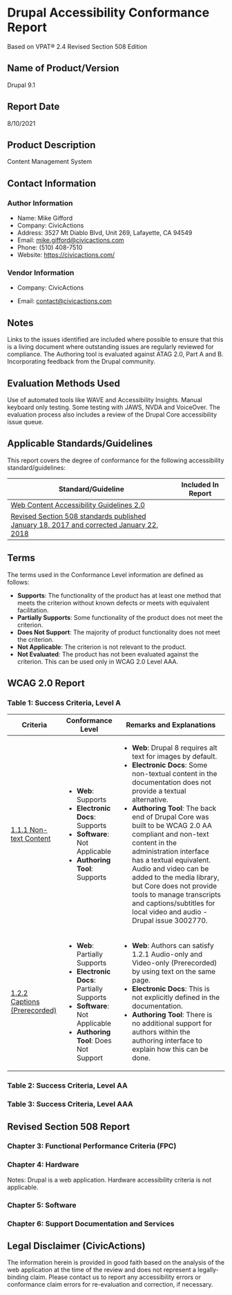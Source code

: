 # Drupal Accessibility Conformance Report

Based on VPAT® 2.4 Revised Section 508 Edition

## Name of Product/Version
Drupal 9.1

## Report Date
8/10/2021

## Product Description
Content Management System

## Contact Information
### Author Information
- Name: Mike Gifford
- Company: CivicActions
- Address: 3527 Mt Diablo Blvd, Unit 269, Lafayette, CA 94549
- Email: mike.gifford@civicactions.com
- Phone: (510) 408-7510
- Website: https://civicactions.com/
### Vendor Information

- Company: CivicActions

- Email: contact@civicactions.com



## Notes
Links to the issues identified are included where possible to ensure that this is a living document where outstanding issues are regularly reviewed for compliance. The Authoring tool is evaluated against ATAG 2.0, Part A and B. Incorporating feedback from the Drupal community.

## Evaluation Methods Used
Use of automated tools like WAVE and Accessibility Insights. Manual keyboard only testing. Some testing with JAWS, NVDA and VoiceOver. The evaluation process also includes a review of the Drupal Core accessibility issue queue.

## Applicable Standards/Guidelines
This report covers the degree of conformance for the following accessibility standard/guidelines:

| Standard/Guideline | Included In Report |
| --- | --- |
| [Web Content Accessibility Guidelines 2.0](https://www.w3.org/TR/WCAG20/) | |
| [Revised Section 508 standards published January 18, 2017 and corrected January 22, 2018](https://www.access-board.gov/ict/) | |

## Terms
The terms used in the Conformance Level information are defined as follows:
- **Supports**: The functionality of the product has at least one method that meets the criterion without known defects or meets with equivalent facilitation.
- **Partially Supports**: Some functionality of the product does not meet the criterion.
- **Does Not Support**: The majority of product functionality does not meet the criterion.
- **Not Applicable**: The criterion is not relevant to the product.
- **Not Evaluated**: The product has not been evaluated against the criterion. This can be used only in WCAG 2.0 Level AAA.

## WCAG 2.0 Report
### Table 1: Success Criteria, Level A


| Criteria | Conformance Level | Remarks and Explanations |
| --- | --- | --- |
| [1.1.1 Non-text Content](https://www.w3.org/TR/WCAG20/#text-equiv-all) | <ul><li>**Web**: Supports</li><li>**Electronic Docs**: Supports</li><li>**Software**: Not Applicable</li><li>**Authoring Tool**: Supports</li> </ul> | <ul><li>**Web**: Drupal 8 requires alt text for images by default.</li><li>**Electronic Docs**: Some non-textual content in the documentation does not provide a textual alternative.</li><li>**Authoring Tool**: The back end of Drupal Core was built to be WCAG 2.0 AA compliant and non-text content in the administration interface has a textual equivalent. Audio and video can be added to the media library, but Core does not provide tools to manage transcripts and captions/subtitles for local video and audio - Drupal issue 3002770.</li> </ul> |
| [1.2.2 Captions (Prerecorded)](https://www.w3.org/TR/WCAG20/#media-equiv-captions) | <ul><li>**Web**: Partially Supports</li><li>**Electronic Docs**: Partially Supports</li><li>**Software**: Not Applicable</li><li>**Authoring Tool**: Does Not Support</li> </ul> | <ul><li>**Web**: Authors can satisfy 1.2.1 Audio-only and Video-only (Prerecorded) by using text on the same page.</li><li>**Electronic Docs**: This is not explicitly defined in the documentation.</li><li>**Authoring Tool**: There is no additional support for authors within the authoring interface to explain how this can be done.</li> </ul> |

### Table 2: Success Criteria, Level AA

### Table 3: Success Criteria, Level AAA

## Revised Section 508 Report
### Chapter 3: Functional Performance Criteria (FPC)

### Chapter 4: Hardware

Notes: Drupal is a web application. Hardware accessibility criteria is not applicable.

### Chapter 5: Software

### Chapter 6: Support Documentation and Services


## Legal Disclaimer (CivicActions)
The information herein is provided in good faith based on the analysis of the web application at the time of the review and does not represent a legally-binding claim. Please contact us to report any accessibility errors or conformance claim errors for re-evaluation and correction, if necessary.

